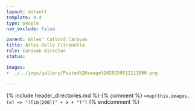 ```yaml
---
layout: default
template: 0.4
type: people
nav_exclude: false

parent: Atles' Catlord Caravan
title: Atles Dello Citranella
role: Caravan Director
status: 

images: 
- ../../imgs/gallery/Pasted%20image%2020250512113900.png

---
```


{% include header_directories.md %}
{% comment %}
`=map(this.images, (x) => "![im|200](" + x + ")")`
{% endcomment %}
